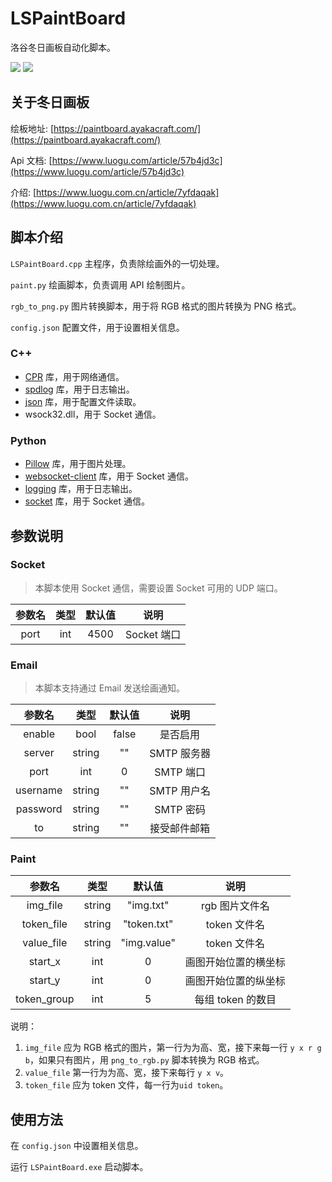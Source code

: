 # LSPaintBoard

洛谷冬日画板自动化脚本。

![](https://img.shields.io/badge/Python-3.10.11-blue) ![](https://img.shields.io/badge/C++-Clang_19.1.4-blue)

## 关于冬日画板

绘板地址: [https://paintboard.ayakacraft.com/](https://paintboard.ayakacraft.com/)

Api 文档: [https://www.luogu.com/article/57b4jd3c](https://www.luogu.com/article/57b4jd3c)

介绍: [https://www.luogu.com.cn/article/7yfdaqak](https://www.luogu.com.cn/article/7yfdaqak)

## 脚本介绍

`LSPaintBoard.cpp` 主程序，负责除绘画外的一切处理。

`paint.py` 绘画脚本，负责调用 API 绘制图片。

`rgb_to_png.py` 图片转换脚本，用于将 RGB 格式的图片转换为 PNG 格式。

`config.json` 配置文件，用于设置相关信息。

### C++

-  [CPR](https://github.com/libcpr/cpr) 库，用于网络通信。
-  [spdlog](https://github.com/gabime/spdlog) 库，用于日志输出。
-  [json](https://github.com/nlohmann/json) 库，用于配置文件读取。
-  wsock32.dll，用于 Socket 通信。

### Python

- [Pillow](https://github.com/python-pillow/Pillow) 库，用于图片处理。
- [websocket-client](https://github.com/websocket-client/websocket-client) 库，用于 Socket 通信。
- [logging](https://docs.python.org/3/library/logging.html) 库，用于日志输出。
- [socket](https://docs.python.org/3/library/socket.html) 库，用于 Socket 通信。

## 参数说明

### Socket

> 本脚本使用 Socket 通信，需要设置 Socket 可用的 UDP 端口。

| 参数名 | 类型  | 默认值 |    说明     |
| :----: | :---: | :----: | :---------: |
|  port  |  int  |  4500  | Socket 端口 |

### Email

> 本脚本支持通过 Email 发送绘画通知。

|  参数名  |  类型  | 默认值 |     说明     |
| :------: | :----: | :----: | :----------: |
|  enable  |  bool  | false  |   是否启用   |
|  server  | string |   ""   | SMTP 服务器  |
|   port   |  int   |   0    |  SMTP 端口   |
| username | string |   ""   | SMTP 用户名  |
| password | string |   ""   |  SMTP 密码   |
|    to    | string |   ""   | 接受邮件邮箱 |

### Paint

|   参数名    |  类型  |   默认值    |         说明         |
| :---------: | :----: | :---------: | :------------------: |
|  img_file   | string |  "img.txt"  |    rgb 图片文件名    |
| token_file  | string | "token.txt" |     token 文件名     |
| value_file  | string | "img.value" |     token 文件名     |
|   start_x   |  int   |      0      | 画图开始位置的横坐标 |
|   start_y   |  int   |      0      | 画图开始位置的纵坐标 |
| token_group |  int   |      5      |  每组 token 的数目   |

说明：

1. `img_file` 应为 RGB 格式的图片，第一行为为高、宽，接下来每一行 `y x r g b`，如果只有图片，用 `png_to_rgb.py` 脚本转换为 RGB 格式。
2. `value_file` 第一行为为高、宽，接下来每行 `y x v`。
3. `token_file` 应为 token 文件，每一行为`uid token`。

## 使用方法

在 `config.json` 中设置相关信息。

运行 `LSPaintBoard.exe` 启动脚本。

